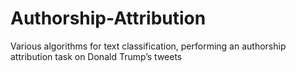 # Authorship-Attribution
Various algorithms for text classification, performing an authorship attribution task on Donald Trump’s tweets 
